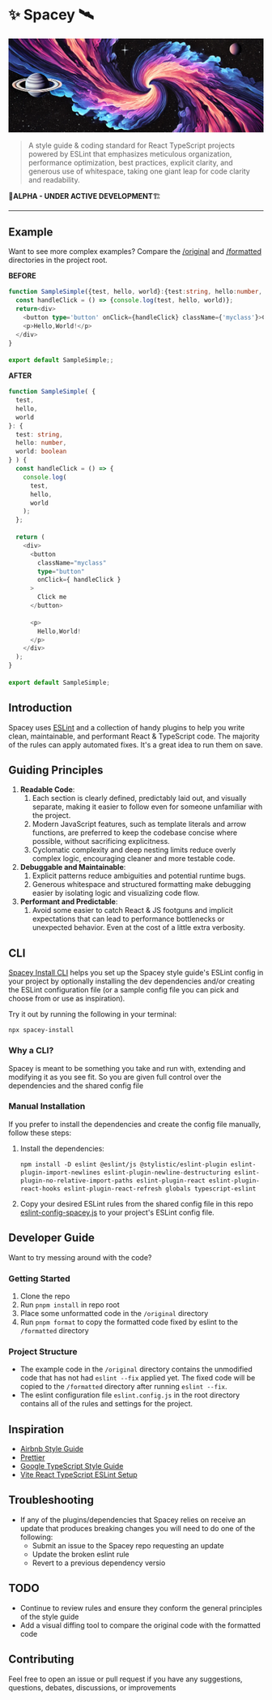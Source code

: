 # ✨ Spacey 🛰️
![black hole banner image with planets](./assets/banner.png)

> A style guide & coding standard for React TypeScript projects powered by ESLint that emphasizes meticulous organization, performance optimization, best practices, explicit clarity, and generous use of whitespace, taking one giant leap for code clarity and readability. 

🚧**ALPHA - UNDER ACTIVE DEVELOPMENT**🏗️

-----

## Example
Want to see more complex examples? Compare the [/original](./original) and [/formatted](./formatted) directories in the project root.

**BEFORE**
```typescript jsx
function SampleSimple({test, hello, world}:{test:string, hello:number, world: boolean}){
  const handleClick = () => {console.log(test, hello, world)};
  return<div>
    <button type='button' onClick={handleClick} className={'myclass'}>Click me</button>
    <p>Hello,World!</p>
  </div>
}

export default SampleSimple;;
```

**AFTER**
```typescript jsx
function SampleSimple( {
  test,
  hello,
  world
}: {
  test: string,
  hello: number,
  world: boolean
} ) {
  const handleClick = () => {
    console.log(
      test,
      hello,
      world
    );
  };

  return (
    <div>
      <button
        className="myclass"
        type="button"
        onClick={ handleClick }
      >
        Click me
      </button>

      <p>
        Hello,World!
      </p>
    </div>
  );
}

export default SampleSimple;

```

## Introduction
Spacey uses [ESLint](https://eslint.org/) and a collection of handy plugins to help you write clean, maintainable, and performant React & TypeScript code. The majority of the rules can apply automated fixes. It's a great idea to run them on save.

## Guiding Principles
1. **Readable Code**:
    1. Each section is clearly defined, predictably laid out, and visually separate, making it easier to follow even for someone unfamiliar with the project. 
   2. Modern JavaScript features, such as template literals and arrow functions, are preferred to keep the codebase concise where possible, without sacrificing explicitness. 
   3. Cyclomatic complexity and deep nesting limits reduce overly complex logic, encouraging cleaner and more testable code.
2. **Debuggable and Maintainable**: 
   1. Explicit patterns reduce ambiguities and potential runtime bugs. 
   2. Generous whitespace and structured formatting make debugging easier by isolating logic and visualizing code flow.
3. **Performant and Predictable**: 
   1. Avoid some easier to catch React & JS footguns and implicit expectations that can lead to performance bottlenecks or unexpected behavior. Even at the cost of a little extra verbosity.

## CLI
[Spacey Install CLI](./cli/README.md) helps you set up the Spacey style guide's ESLint config in your project by optionally installing the dev dependencies and/or creating the ESLint configuration file (or a sample config file you can pick and choose from or use as inspiration).

Try it out by running the following in your terminal:
```shell
npx spacey-install
```

### Why a CLI?
Spacey is meant to be something you take and run with, extending and modifying it as you see fit. So you are given full control over the dependencies and the shared config file

### Manual Installation
If you prefer to install the dependencies and create the config file manually, follow these steps:
1. Install the dependencies:
    ```shell
    npm install -D eslint @eslint/js @stylistic/eslint-plugin eslint-plugin-import-newlines eslint-plugin-newline-destructuring eslint-plugin-no-relative-import-paths eslint-plugin-react eslint-plugin-react-hooks eslint-plugin-react-refresh globals typescript-eslint
    ```
2. Copy your desired ESLint rules from the shared config file in this repo [eslint-config-spacey.js](./eslint-config-spacey.js) to your project's ESLint config file.




## Developer Guide
Want to try messing around with the code?
### Getting Started
1. Clone the repo
2. Run `pnpm install` in repo root
3. Place some unformatted code in the `/original` directory
4. Run `pnpm format` to copy the formatted code fixed by eslint to the `/formatted` directory

### Project Structure
- The example code in the `/original` directory contains the unmodified code that has not had `eslint --fix` applied yet. The fixed code will be copied to the `/formatted` directory after running `eslint --fix`.
- The eslint configuration file `eslint.config.js` in the root directory contains all of the rules and settings for the project.

## Inspiration
- [Airbnb Style Guide](https://airbnb.io/javascript/react/)
- [Prettier](https://prettier.io/)
- [Google TypeScript Style Guide](https://google.github.io/styleguide/tsguide.html)
- [Vite React TypeScript ESLint Setup](https://vite.dev/)

## Troubleshooting
- If any of the plugins/dependencies that Spacey relies on receive an update that produces breaking changes you will need to do one of the following:
  - Submit an issue to the Spacey repo requesting an update
  - Update the broken eslint rule
  - Revert to a previous dependency versio
  

## TODO
- Continue to review rules and ensure they conform the general principles of the style guide
- Add a visual diffing tool to compare the original code with the formatted code

## Contributing
Feel free to open an issue or pull request if you have any suggestions, questions, debates, discussions, or improvements
